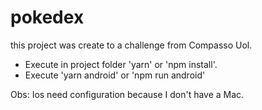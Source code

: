 # pokedex

this project was create to a challenge from Compasso Uol.

- Execute in project folder 'yarn' or 'npm install'.
- Execute 'yarn android' or 'npm run android'

Obs: Ios need configuration because I don't have a Mac.
